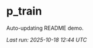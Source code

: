 # p_train

Auto-updating README demo.

<!--START_SECTION:status-->
_Last run: 2025-10-18 12:44 UTC_
<!--END_SECTION:status-->










































































































































































































































































































































































































































































































































































































































































































































































































































































































































































































































































































































































































































































































